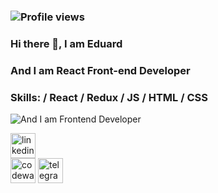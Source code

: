 ### ![Profile views](https://gpvc.arturio.dev/Eduard-Mychka)   
### Hi there 👋, I am Eduard   
### And I am React Front-end Developer    
### Skills: / **React** / Redux / JS / HTML / CSS
![And I am Frontend Developer](https://cdnp0.stackassets.com/7e7eaf47f0d339759eb81defba0895a977d73875/store/3d2bca94e6bc7a8edf3379decf4a65219a8acd04690fb34998da84af40b3/sale_19347_primary_image_wide.jpg)

[<img src='https://cdn.jsdelivr.net/npm/simple-icons@3.0.1/icons/linkedin.svg' alt='linkedin' height='40'>](https://www.linkedin.com/in/https://www.linkedin.com/in/eduard-mychka-3055851a4//)  
  [<img src='https://cdn.jsdelivr.net/npm/simple-icons@3.0.1/icons/codewars.svg' alt='codewars' height='40'>](https://www.codewars.com/users/Eduard-Mychka)
 [<img src='https://cdn.jsdelivr.net/npm/simple-icons@3.0.1/icons/telegram.svg' alt='telegram' height='40'>](https://t.me/edkowich)
